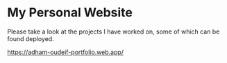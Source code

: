 # My Personal Website
Please take a look at the projects I have worked on, some of which can be found deployed.

https://adham-oudeif-portfolio.web.app/
